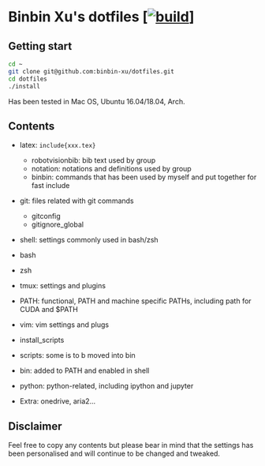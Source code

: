 # Binbin Xu's dotfiles [[![build](https://github.com/binbin-xu/dotfiles/workflows/build/badge.svg)](https://github.com/binbin-xu/dotfiles/actions)]



## Getting start

```bash
cd ~
git clone git@github.com:binbin-xu/dotfiles.git
cd dotfiles
./install
```

Has been tested in Mac OS, Ubuntu 16.04/18.04, Arch.



## Contents

* latex:
  `include{xxx.tex}`
  * robotvisionbib: bib text used by group
  * notation: notations and definitions used by group
  * binbin:  commands that has been used by myself and put together for fast include
* git: files related with git commands

  * gitconfig
  * gitignore_global
* shell: settings commonly used in bash/zsh
* bash
* zsh
* tmux: settings and plugins
* PATH: functional, PATH and machine specific PATHs, including path for CUDA and $PATH
* vim: vim settings and plugs
* install_scripts
* scripts: some is to b moved into bin
* bin: added to PATH and enabled in shell
* python: python-related, including ipython and jupyter
* Extra: onedrive, aria2...



## Disclaimer

Feel free to copy any contents but please bear in mind that the settings has been personalised and will continue to be changed and tweaked.

 